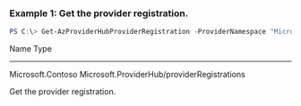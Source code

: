 ### Example 1: Get the provider registration.
```powershell
PS C:\> Get-AzProviderHubProviderRegistration -ProviderNamespace "Microsoft.Contoso"
```

Name                Type
----                ----
Microsoft.Contoso   Microsoft.ProviderHub/providerRegistrations

Get the provider registration.
